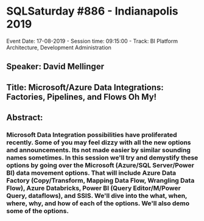 # SQLSaturday #886 - Indianapolis 2019
Event Date: 17-08-2019 - Session time: 09:15:00 - Track: BI Platform Architecture, Development  Administration
## Speaker: David Mellinger
## Title: Microsoft/Azure Data Integrations: Factories, Pipelines, and Flows Oh My!
## Abstract:
### Microsoft Data Integration possibilities have proliferated recently. Some of you may feel dizzy with all the new options and announcements. Its not made easier by similar sounding names sometimes. In this session we'll try and demystify these options by going over the Microsoft (Azure/SQL Server/Power BI) data movement options. That will include Azure Data Factory (Copy/Transform, Mapping Data Flow, Wrangling Data Flow), Azure Databricks, Power BI (Query Editor/M/Power Query, dataflows), and SSIS. We'll dive into the what, when, where, why, and how of each of the options. We'll also demo some of the options.
